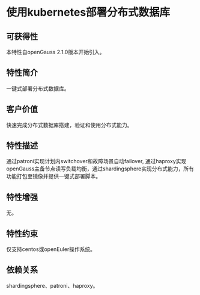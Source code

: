 # 使用kubernetes部署分布式数据库<a name="ZH-CN_TOPIC_0000001264707841"></a>

## 可获得性<a name="section3594727121215"></a>

本特性自openGauss 2.1.0版本开始引入。

## 特性简介<a name="section49381643132417"></a>

一键式部署分布式数据库。

## 客户价值<a name="section143901154141215"></a>

快速完成分布式数据库搭建，验证和使用分布式能力。

## 特性描述<a name="section57261629139"></a>

通过patroni实现计划内switchover和故障场景自动failover, 通过haproxy实现openGauss主备节点读写负载均衡，通过shardingsphere实现分布式能力，所有功能打包至镜像并提供一键式部署脚本。

## 特性增强<a name="section790711851312"></a>

无。

## 特性约束<a name="section8686411191311"></a>

仅支持centos或openEuler操作系统。

## 依赖关系<a name="section185341414141318"></a>

shardingsphere、patroni、haproxy。
